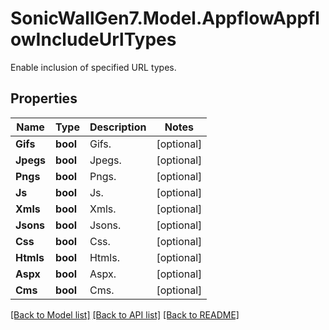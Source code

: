 # SonicWallGen7.Model.AppflowAppflowIncludeUrlTypes
Enable inclusion of specified URL types.

## Properties

Name | Type | Description | Notes
------------ | ------------- | ------------- | -------------
**Gifs** | **bool** | Gifs. | [optional] 
**Jpegs** | **bool** | Jpegs. | [optional] 
**Pngs** | **bool** | Pngs. | [optional] 
**Js** | **bool** | Js. | [optional] 
**Xmls** | **bool** | Xmls. | [optional] 
**Jsons** | **bool** | Jsons. | [optional] 
**Css** | **bool** | Css. | [optional] 
**Htmls** | **bool** | Htmls. | [optional] 
**Aspx** | **bool** | Aspx. | [optional] 
**Cms** | **bool** | Cms. | [optional] 

[[Back to Model list]](../README.md#documentation-for-models) [[Back to API list]](../README.md#documentation-for-api-endpoints) [[Back to README]](../README.md)

